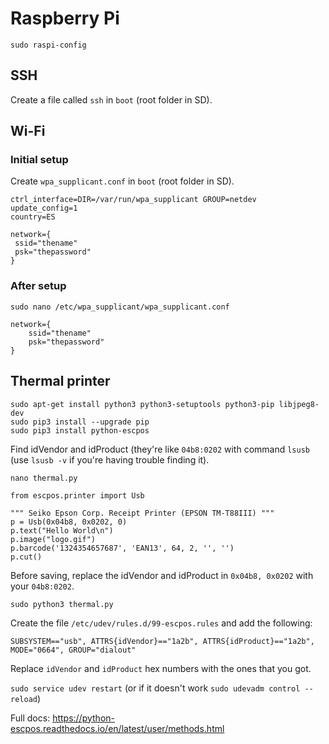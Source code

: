 # Raspberry Pi

`sudo raspi-config`


## SSH

Create a file called `ssh` in `boot` (root folder in SD).


## Wi-Fi

### Initial setup

Create `wpa_supplicant.conf` in `boot` (root folder in SD).

```
ctrl_interface=DIR=/var/run/wpa_supplicant GROUP=netdev
update_config=1
country=ES

network={
 ssid="thename"
 psk="thepassword"
}
```


### After setup

`sudo nano /etc/wpa_supplicant/wpa_supplicant.conf`

```
network={
    ssid="thename"
    psk="thepassword"
}
```



## Thermal printer

```
sudo apt-get install python3 python3-setuptools python3-pip libjpeg8-dev
sudo pip3 install --upgrade pip
sudo pip3 install python-escpos
```

Find idVendor and idProduct (they're like `04b8:0202` with command `lsusb` (use `lsusb -v` if you're having trouble finding it).

`nano thermal.py`

```
from escpos.printer import Usb

""" Seiko Epson Corp. Receipt Printer (EPSON TM-T88III) """
p = Usb(0x04b8, 0x0202, 0)
p.text("Hello World\n")
p.image("logo.gif")
p.barcode('1324354657687', 'EAN13', 64, 2, '', '')
p.cut()
```

Before saving, replace the idVendor and idProduct in `0x04b8, 0x0202` with your `04b8:0202`.

`sudo python3 thermal.py`


Create the file `/etc/udev/rules.d/99-escpos.rules` and add the following: 

`SUBSYSTEM=="usb", ATTRS{idVendor}=="1a2b", ATTRS{idProduct}=="1a2b", MODE="0664", GROUP="dialout"`

Replace `idVendor` and `idProduct` hex numbers with the ones that you got.

`sudo service udev restart` (or if it doesn't work `sudo udevadm control --reload`)

Full docs: https://python-escpos.readthedocs.io/en/latest/user/methods.html
